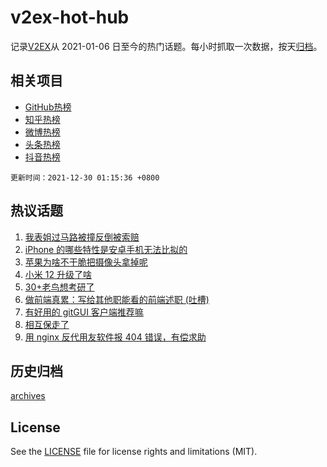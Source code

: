 # v2ex-hot-hub

 记录[V2EX](https://www.v2ex.com/)从 2021-01-06 日至今的热门话题。每小时抓取一次数据，按天[归档](archives)。
 
 ## 相关项目

- [GitHub热榜](https://github.com/lonnyzhang423/github-hot-hub)
- [知乎热榜](https://github.com/lonnyzhang423/zhihu-hot-hub)
- [微博热榜](https://github.com/lonnyzhang423/weibo-hot-hub)
- [头条热榜](https://github.com/lonnyzhang423/toutiao-hot-hub)
- [抖音热榜](https://github.com/lonnyzhang423/douyin-hot-hub)


 `更新时间：2021-12-30 01:15:36 +0800`

## 热议话题

1. [我表姐过马路被撞反倒被索赔](https://www.v2ex.com/t/825024)
1. [iPhone 的哪些特性是安卓手机无法比拟的](https://www.v2ex.com/t/825098)
1. [苹果为啥不干脆把摄像头拿掉呢](https://www.v2ex.com/t/825072)
1. [小米 12 升级了啥](https://www.v2ex.com/t/825025)
1. [30+老鸟想考研了](https://www.v2ex.com/t/825094)
1. [做前端真累：写给其他职能看的前端述职 (吐槽)](https://www.v2ex.com/t/825010)
1. [有好用的 gitGUI 客户端推荐嘛](https://www.v2ex.com/t/825106)
1. [相互保走了](https://www.v2ex.com/t/825012)
1. [用 nginx 反代用友软件报 404 错误，有偿求助](https://www.v2ex.com/t/825058)

## 历史归档

[archives](archives)

## License

See the [LICENSE](LICENSE) file for license rights and limitations (MIT).
